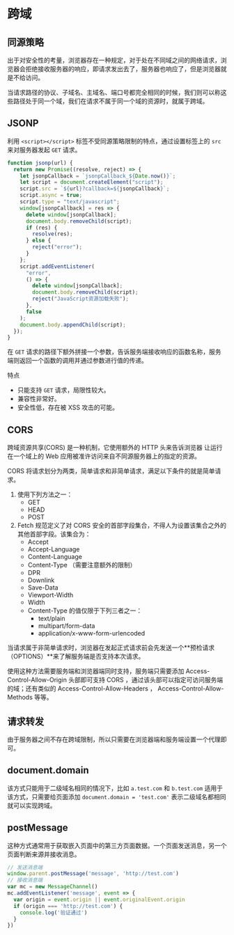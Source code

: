 # 跨域

## 同源策略

出于对安全性的考量，浏览器存在一种规定，对于处在不同域之间的网络请求，浏览器会拒绝接收服务器的响应，即请求发出去了，服务器也响应了，但是浏览器就是不给访问。

当请求路径的协议、子域名、主域名、端口号都完全相同的时候，我们则可以称这些路径处于同一个域，我们在请求不属于同一个域的资源时，就属于跨域。

## JSONP

利用 `<script></script>` 标签不受同源策略限制的特点，通过设置标签上的 `src` 来对服务器发起 `GET` 请求。

```js
function jsonp(url) {
  return new Promise((resolve, reject) => {
    let jsonpCallback = `jsonpCallback_${Date.now()}`;
    let script = document.createElement("script");
    script.src = `${url}?callback=${jsonpCallback}`;
    script.async = true;
    script.type = "text/javascript";
    window[jsonpCallback] = res => {
      delete window[jsonpCallback];
      document.body.removeChild(script);
      if (res) {
        resolve(res);
      } else {
        reject("error");
      }
    };
    script.addEventListener(
      "error",
      () => {
        delete window[jsonpCallback];
        document.body.removeChild(script);
        reject("JavaScript资源加载失败");
      },
      false
    );
    document.body.appendChild(script);
  });
}
```

在 `GET` 请求的路径下额外拼接一个参数，告诉服务端接收响应的函数名称，服务端则返回一个函数的调用并通过参数进行值的传递。

特点

- 只能支持 `GET` 请求，局限性较大。
- 兼容性非常好。
- 安全性低，存在被 XSS 攻击的可能。

## CORS

跨域资源共享(CORS) 是一种机制，它使用额外的 HTTP 头来告诉浏览器 让运行在一个域上的 Web 应用被准许访问来自不同源服务器上的指定的资源。

CORS 将请求划分为两类，简单请求和非简单请求，满足以下条件的就是简单请求。

1. 使用下列方法之一：
	- GET
	- HEAD
	- POST
2. Fetch 规范定义了对 CORS 安全的首部字段集合，不得人为设置该集合之外的其他首部字段。该集合为：
	- Accept
	- Accept-Language
	- Content-Language
	- Content-Type （需要注意额外的限制）
	- DPR
	- Downlink
	- Save-Data
	- Viewport-Width
	- Width
	- Content-Type 的值仅限于下列三者之一：
		- text/plain
		- multipart/form-data
		- application/x-www-form-urlencoded

当请求属于非简单请求时，浏览器在发起正式请求前会先发送一个**预检请求（OPTIONS）**来了解服务端是否支持本次请求。

使用这种方法需要服务端和浏览器端同时支持，服务端只需要添加 Access-Control-Allow-Origin 头部即可支持 CORS ，通过该头部可以指定可访问服务端的域；还有类似的 Access-Control-Allow-Headers ， Access-Control-Allow-Methods 等等。

## 请求转发

由于服务器之间不存在跨域限制，所以只需要在浏览器端和服务端设置一个代理即可。

## document.domain

该方式只能用于二级域名相同的情况下，比如 `a.test.com` 和 `b.test.com` 适用于该方式，只需要给页面添加 `document.domain = 'test.com'` 表示二级域名都相同就可以实现跨域。

## postMessage

这种方式通常用于获取嵌入页面中的第三方页面数据。一个页面发送消息，另一个页面判断来源并接收消息。

```js
// 发送消息端
window.parent.postMessage('message', 'http://test.com')
// 接收消息端
var mc = new MessageChannel()
mc.addEventListener('message', event => {
  var origin = event.origin || event.originalEvent.origin
  if (origin === 'http://test.com') {
    console.log('验证通过')
  }
})
```